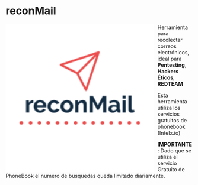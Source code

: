 # reconMail

<p align="center">
<img src="images/reconMail.png"
	alt="reconMail logo"
	width="400"
	style="float: left; margin-right: 10px;" />
</p>

Herramienta para recolectar correos electrónicos, ideal para **Pentesting**, **Hackers Éticos**, **REDTEAM**

Esta herramienta utiliza los servicios gratuitos de phonebook (Intelx.io)

**IMPORTANTE**: Dado que se utiliza el servicio Gratuito de PhoneBook el numero de busquedas queda limitado diariamente.


